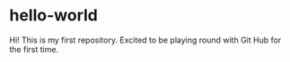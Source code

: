 # hello-world
Hi! This is my first repository.
Excited to be playing round with Git Hub for the first time.
